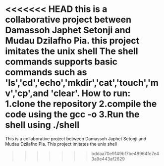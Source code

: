 <<<<<<< HEAD
this is a collaborative project between Damassoh Japhet Setonji and Mudau Dzilafho Pia.
this project imitates the unix shell
The shell commands supports basic commands such as 'ls','cd','echo','mkdir','cat','touch','mv','cp',and 'clear'.
How to run:
1.clone the repository
2.compile the code using the gcc -o
3.Run the shell using ./shell
=======
This is a collaborative project between Damassoh Japhet Setonji and Mudau Dzilafho Pia. This project imitates the unix shell
>>>>>>> bddaa70e9149bf7be48964fe7e43a9e443af2629
